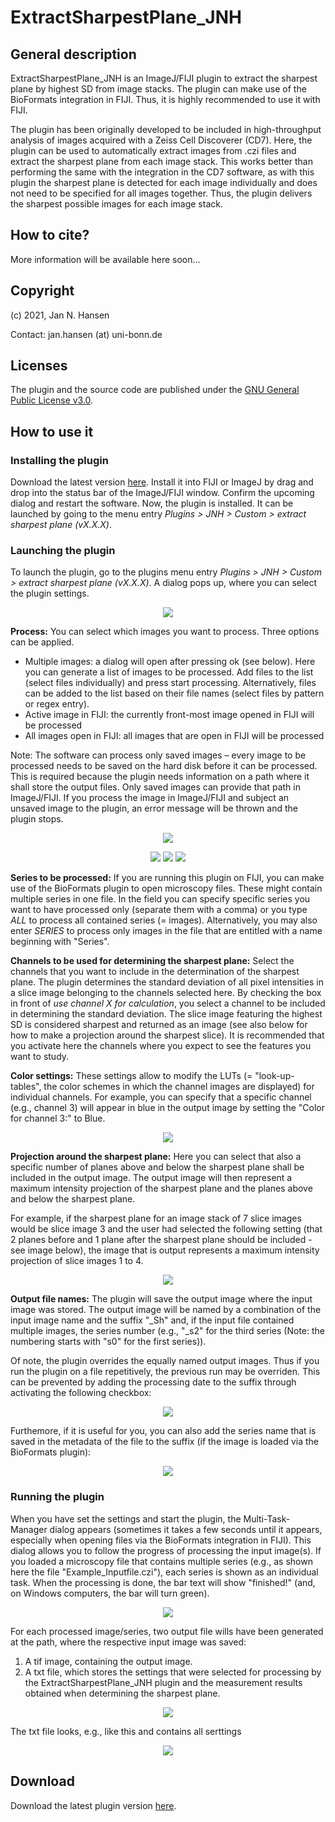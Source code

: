 # ExtractSharpestPlane_JNH
## General description
ExtractSharpestPlane_JNH is an ImageJ/FIJI plugin to extract the sharpest plane by highest SD from image stacks. The plugin can make use of the BioFormats integration in FIJI. Thus, it is highly recommended to use it with FIJI.

The plugin has been originally developed to be included in high-throughput analysis of images acquired with a Zeiss Cell Discoverer (CD7). Here, the plugin can be used to automatically extract images from .czi files and extract the sharpest plane from each image stack. This works better than performing the same with the integration in the CD7 software, as with this plugin the sharpest plane is detected for each image individually and does not need to be specified for all images together. Thus, the plugin delivers the sharpest possible images for each image stack.

## How to cite?
More information will be available here soon...

## Copyright
(c) 2021, Jan N. Hansen

Contact: jan.hansen (at) uni-bonn.de

## Licenses
The plugin and the source code are published under the [GNU General Public License v3.0](https://github.com/hansenjn/ExtractSharpestPlane_JNH/blob/master/LICENSE).

## How to use it
### Installing the plugin
Download the latest version [here](https://github.com/hansenjn/ExtractSharpestPlane_JNH/releases/). Install it into FIJI or ImageJ by drag and drop into the status bar of the ImageJ/FIJI window. Confirm the upcoming dialog and restart the software. Now, the plugin is installed. It can be launched by going to the menu entry _Plugins > JNH > Custom > extract sharpest plane (vX.X.X)_.

### Launching the plugin
To launch the plugin, go to the plugins menu entry _Plugins > JNH > Custom > extract sharpest plane (vX.X.X)_. A dialog pops up, where you can select the plugin settings.

<p align="center">
   <img src="https://user-images.githubusercontent.com/27991883/140383641-f0f83970-efae-4be9-bede-9002aa448637.png">
</p>

**Process:** You can select which images you want to process. Three options can be applied.
  - Multiple images: a dialog will open after pressing ok (see below). Here you can generate a list of images to be processed. Add files to the list (select files individually) and press start processing. Alternatively, files can be added to the list based on their file names (select files by pattern or regex entry).
  - Active image in FIJI: the currently front-most image opened in FIJI will be processed
  - All images open in FIJI: all images that are open in FIJI will be processed


Note: The software can process only saved images – every image to be processed needs to be saved on the hard disk before it can be processed. This is required because the plugin needs information on a path where it shall store the output files. Only saved images can provide that path in ImageJ/FIJI. If you process the image in ImageJ/FIJI and subject an unsaved image to the plugin, an error message will be thrown and the plugin stops.


<p align="center">
   <img src="https://user-images.githubusercontent.com/27991883/140375269-f5b18b17-37e2-420c-a57a-38cef3d5edfe.png">
</p>

<p align="center">
   <img src="https://user-images.githubusercontent.com/27991883/140384450-2712facf-397d-4aab-8f93-cf56b03844e3.png">
   <img src="https://user-images.githubusercontent.com/27991883/140390291-0e82a21f-4106-48f3-b2d5-1d5547baed65.png">
   <img src="https://user-images.githubusercontent.com/27991883/140390294-92ea9969-ed04-4156-a95a-3309e53f8c01.png">
</p>

**Series to be processed:** If you are running this plugin on FIJI, you can make use of the BioFormats plugin to open microscopy files. These might contain multiple series in one file. In the field you can specify specific series you want to have processed only (separate them with a comma) or you type *ALL* to process all contained series (= images). Alternatively, you may also enter *SERIES* to process only images in the file that are entitled with a name beginning with "Series".

**Channels to be used for determining the sharpest plane:** Select the channels that you want to include in the determination of the sharpest plane. The plugin determines the standard deviation of all pixel intensities in a slice image belonging to the channels selected here. By checking the box in front of *use channel X for calculation*, you select a channel to be included in determining the standard deviation. The slice image featuring the highest SD is considered sharpest and returned as an image (see also below for how to make a projection around the sharpest slice). It is recommended that you activate here the channels where you expect to see the features you want to study.

**Color settings:** These settings allow to modify the LUTs (= "look-up-tables", the color schemes in which the channel images are displayed) for individual channels. For example, you can specify that a specific channel (e.g., channel 3) will appear in blue in the output image by setting the "Color for channel 3:" to Blue.

<p align="center">
   <img src="https://user-images.githubusercontent.com/27991883/140384212-16e7945d-5512-4d3f-a4b4-d726bca7efc3.png">
</p>

**Projection around the sharpest plane:**
Here you can select that also a specific number of planes above and below the sharpest plane shall be included in the output image. The output image will then represent a maximum intensity projection of the sharpest plane and the planes above and below the sharpest plane. 

For example, if the sharpest plane for an image stack of 7 slice images would be slice image 3 and the user had selected the following setting (that 2 planes before and 1 plane after the sharpest plane should be included - see image below), the image that is output represents a maximum intensity projection of slice images 1 to 4.

<p align="center">
   <img src="https://user-images.githubusercontent.com/27991883/140385528-8a57e579-47be-4826-a22e-a5ca16db21b4.png">
</p>

**Output file names:** 
The plugin will save the output image where the input image was stored. The output image will be named by a combination of the input image name and the suffix "\_Sh" and, if the input file contained multiple images, the series number (e.g., "\_s2" for the third series (Note: the numbering starts with "s0" for the first series)). 

Of note, the plugin overrides the equally named output images. Thus if you run the plugin on a file repetitively, the previous run may be overriden. This can be prevented by adding the processing date to the suffix through activating the following checkbox:
<p align="center">
   <img src="https://user-images.githubusercontent.com/27991883/140386996-107dd54e-33db-4fea-9071-6d4186807908.png">
</p>

Furthemore, if it is useful for you, you can also add the series name that is saved in the metadata of the file to the suffix (if the image is loaded via the BioFormats plugin):
<p align="center">
   <img src="https://user-images.githubusercontent.com/27991883/140387004-7958fa9a-0afb-4419-881e-653e8b29d9e9.png">
</p>

### Running the plugin
When you have set the settings and start the plugin, the Multi-Task-Manager dialog appears (sometimes it takes a few seconds until it appears, especially when opening files via the BioFormats integration in FIJI). This dialog allows you to follow the progress of processing the input image(s). If you loaded a microscopy file that contains multiple series (e.g., as shown here the file "Example_Inputfile.czi"), each series is shown as an individual task. When the processing is done, the bar text will show "finished!" (and, on Windows computers, the bar will turn green).

<p align="center">
   <img src="https://user-images.githubusercontent.com/27991883/140389233-522e46f2-293f-4e3d-99be-5d706e97be3e.png">
</p>

For each processed image/series, two output file wills have been generated at the path, where the respective input image was saved:
1. A tif image, containing the output image.
2. A txt file, which stores the settings that were selected for processing by the ExtractSharpestPlane_JNH plugin and the measurement results obtained when determining the sharpest plane.

<p align="center">
   <img src="https://user-images.githubusercontent.com/27991883/140389453-ac18ad89-0509-4171-9dd9-b62e7868a885.png">
</p>

The txt file looks, e.g., like this and contains all serttings

<p align="center">
   <img src="https://user-images.githubusercontent.com/27991883/140389760-6d3521df-18b0-482e-b2bd-764ba0486c2d.png">
</p>

## Download
Download the latest plugin version [here](https://github.com/hansenjn/ExtractSharpestPlane_JNH/releases/).
